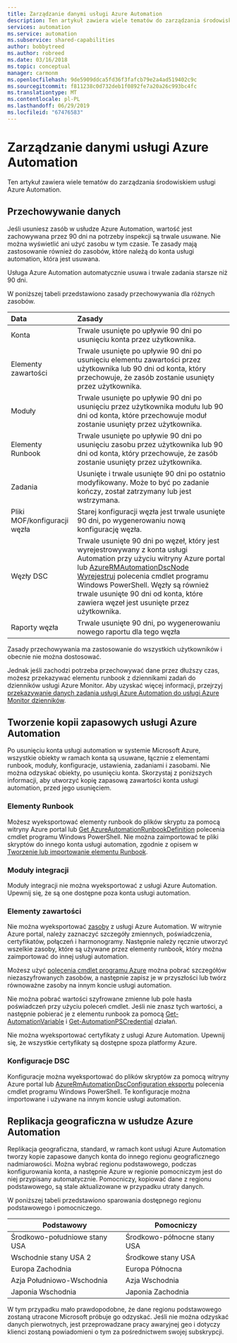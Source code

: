 ```yaml
---
title: Zarządzanie danymi usługi Azure Automation
description: Ten artykuł zawiera wiele tematów do zarządzania środowiskiem usługi Azure Automation.  Obecnie dotyczy to retencji danych i tworzenia kopii zapasowych usługi Azure Automation odzyskiwaniem w usłudze Azure Automation.
services: automation
ms.service: automation
ms.subservice: shared-capabilities
author: bobbytreed
ms.author: robreed
ms.date: 03/16/2018
ms.topic: conceptual
manager: carmonm
ms.openlocfilehash: 9de5909ddca5fd36f3fafcb79e2a4ad519402c9c
ms.sourcegitcommit: f811238c0d732deb1f0892fe7a20a26c993bc4fc
ms.translationtype: MT
ms.contentlocale: pl-PL
ms.lasthandoff: 06/29/2019
ms.locfileid: "67476583"
---
```

# <a name="managing-azure-automation-data"></a>Zarządzanie danymi usługi Azure Automation
Ten artykuł zawiera wiele tematów do zarządzania środowiskiem usługi Azure Automation.

## <a name="data-retention"></a>Przechowywanie danych
Jeśli usuniesz zasób w usłudze Azure Automation, wartość jest zachowywana przez 90 dni na potrzeby inspekcji są trwale usuwane.  Nie można wyświetlić ani użyć zasobu w tym czasie.  Te zasady mają zastosowanie również do zasobów, które należą do konta usługi automation, która jest usuwana.

Usługa Azure Automation automatycznie usuwa i trwale zadania starsze niż 90 dni.

W poniższej tabeli przedstawiono zasady przechowywania dla różnych zasobów.

| Data | Zasady |
|:--- |:--- |
| Konta |Trwale usunięte po upływie 90 dni po usunięciu konta przez użytkownika. |
| Elementy zawartości |Trwale usunięte po upływie 90 dni po usunięciu elementu zawartości przez użytkownika lub 90 dni od konta, który przechowuje, że zasób zostanie usunięty przez użytkownika. |
| Moduły |Trwale usunięte po upływie 90 dni po usunięciu przez użytkownika modułu lub 90 dni od konta, które przechowuje moduł zostanie usunięty przez użytkownika. |
| Elementy Runbook |Trwale usunięte po upływie 90 dni po usunięciu zasobu przez użytkownika lub 90 dni od konta, który przechowuje, że zasób zostanie usunięty przez użytkownika. |
| Zadania |Usunięte i trwale usunięte 90 dni po ostatnio modyfikowany. Może to być po zadanie kończy, został zatrzymany lub jest wstrzymana. |
| Pliki MOF/konfiguracji węzła |Starej konfiguracji węzła jest trwale usunięte 90 dni, po wygenerowaniu nową konfigurację węzła. |
| Węzły DSC |Trwale usunięte 90 dni po węzeł, który jest wyrejestrowywany z konta usługi Automation przy użyciu witryny Azure portal lub [AzureRMAutomationDscNode Wyrejestruj](https://docs.microsoft.com/powershell/module/azurerm.automation/unregister-azurermautomationdscnode) polecenia cmdlet programu Windows PowerShell. Węzły są również trwale usunięte 90 dni od konta, które zawiera węzeł jest usunięte przez użytkownika. |
| Raporty węzła |Trwale usunięte 90 dni, po wygenerowaniu nowego raportu dla tego węzła |

Zasady przechowywania ma zastosowanie do wszystkich użytkowników i obecnie nie można dostosować.

Jednak jeśli zachodzi potrzeba przechowywać dane przez dłuższy czas, możesz przekazywać elementu runbook z dziennikami zadań do dzienników usługi Azure Monitor.  Aby uzyskać więcej informacji, przejrzyj [przekazywanie danych zadania usługi Azure Automation do usługi Azure Monitor dzienników](automation-manage-send-joblogs-log-analytics.md).   

## <a name="backing-up-azure-automation"></a>Tworzenie kopii zapasowych usługi Azure Automation
Po usunięciu konta usługi automation w systemie Microsoft Azure, wszystkie obiekty w ramach konta są usuwane, łącznie z elementami runbook, moduły, konfiguracje, ustawienia, zadaniami i zasobami. Nie można odzyskać obiekty, po usunięciu konta.  Skorzystaj z poniższych informacji, aby utworzyć kopię zapasową zawartości konta usługi automation, przed jego usunięciem. 

### <a name="runbooks"></a>Elementy Runbook
Możesz wyeksportować elementy runbook do plików skryptu za pomocą witryny Azure portal lub [Get AzureAutomationRunbookDefinition](https://docs.microsoft.com/powershell/module/servicemanagement/azure/get-azureautomationrunbookdefinition) polecenia cmdlet programu Windows PowerShell.  Nie można zaimportować te pliki skryptów do innego konta usługi automation, zgodnie z opisem w [Tworzenie lub importowanie elementu Runbook](/previous-versions/azure/dn643637(v=azure.100)).

### <a name="integration-modules"></a>Moduły integracji
Moduły integracji nie można wyeksportować z usługi Azure Automation.  Upewnij się, że są one dostępne poza konta usługi automation.

### <a name="assets"></a>Elementy zawartości
Nie można wyeksportować [zasoby](/previous-versions/azure/dn939988(v=azure.100)) z usługi Azure Automation.  W witrynie Azure portal, należy zaznaczyć szczegóły zmiennych, poświadczenia, certyfikatów, połączeń i harmonogramy.  Następnie należy ręcznie utworzyć wszelkie zasoby, które są używane przez elementy runbook, który można zaimportować do innej usługi automation.

Możesz użyć [polecenia cmdlet programu Azure](https://docs.microsoft.com/powershell/module/azurerm.automation#automation) można pobrać szczegółów niezaszyfrowanych zasobów, a następnie zapisz je w przyszłości lub twórz równoważne zasoby na innym koncie usługi automation.

Nie można pobrać wartości szyfrowane zmienne lub pole hasła poświadczeń przy użyciu poleceń cmdlet.  Jeśli nie znasz tych wartości, a następnie pobierać je z elementu runbook za pomocą [Get-AutomationVariable](/previous-versions/azure/dn940012(v=azure.100)) i [Get-AutomationPSCredential](/previous-versions/azure/dn940015(v=azure.100)) działań.

Nie można wyeksportować certyfikaty z usługi Azure Automation.  Upewnij się, że wszystkie certyfikaty są dostępne spoza platformy Azure.

### <a name="dsc-configurations"></a>Konfiguracje DSC
Konfiguracje można wyeksportować do plików skryptów za pomocą witryny Azure portal lub [AzureRmAutomationDscConfiguration eksportu](https://docs.microsoft.com/powershell/module/azurerm.automation/export-azurermautomationdscconfiguration) polecenia cmdlet programu Windows PowerShell. Te konfiguracje można importowane i używane na innym koncie usługi automation.

## <a name="geo-replication-in-azure-automation"></a>Replikacja geograficzna w usłudze Azure Automation
Replikacja geograficzna, standard, w ramach kont usługi Azure Automation tworzy kopie zapasowe danych konta do innego regionu geograficznego nadmiarowości. Można wybrać regionu podstawowego, podczas konfigurowania konta, a następnie Azure w regionie pomocniczym jest do niej przypisany automatycznie. Pomocniczy, kopiować dane z regionu podstawowego, są stale aktualizowane w przypadku utraty danych.  

W poniższej tabeli przedstawiono sparowania dostępnego regionu podstawowego i pomocniczego.

| Podstawowy | Pomocniczy |
| --- | --- |
| Środkowo-południowe stany USA |Środkowo-północne stany USA |
| Wschodnie stany USA 2 |Środkowe stany USA |
| Europa Zachodnia |Europa Północna |
| Azja Południowo-Wschodnia |Azja Wschodnia |
| Japonia Wschodnia |Japonia Zachodnia |

W tym przypadku mało prawdopodobne, że dane regionu podstawowego zostaną utracone Microsoft próbuje go odzyskać. Jeśli nie można odzyskać danych pierwotnych, jest przeprowadzane pracy awaryjnej geo i dotyczy klienci zostaną powiadomieni o tym za pośrednictwem swojej subskrypcji.


